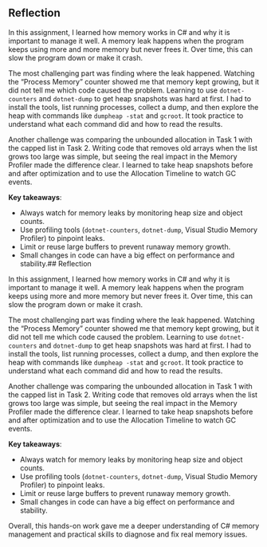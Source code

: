 ## Reflection

In this assignment, I learned how memory works in C# and why it is important to manage it well. A memory leak happens when the program keeps using more and more memory but never frees it. Over time, this can slow the program down or make it crash.

The most challenging part was finding where the leak happened. Watching the “Process Memory” counter showed me that memory kept growing, but it did not tell me which code caused the problem. Learning to use `dotnet-counters` and `dotnet-dump` to get heap snapshots was hard at first. I had to install the tools, list running processes, collect a dump, and then explore the heap with commands like `dumpheap -stat` and `gcroot`. It took practice to understand what each command did and how to read the results.

Another challenge was comparing the unbounded allocation in Task 1 with the capped list in Task 2. Writing code that removes old arrays when the list grows too large was simple, but seeing the real impact in the Memory Profiler made the difference clear. I learned to take heap snapshots before and after optimization and to use the Allocation Timeline to watch GC events.

**Key takeaways**:

* Always watch for memory leaks by monitoring heap size and object counts.
* Use profiling tools (`dotnet-counters`, `dotnet-dump`, Visual Studio Memory Profiler) to pinpoint leaks.
* Limit or reuse large buffers to prevent runaway memory growth.
* Small changes in code can have a big effect on performance and stability.## Reflection

In this assignment, I learned how memory works in C# and why it is important to manage it well. A memory leak happens when the program keeps using more and more memory but never frees it. Over time, this can slow the program down or make it crash.

The most challenging part was finding where the leak happened. Watching the “Process Memory” counter showed me that memory kept growing, but it did not tell me which code caused the problem. Learning to use `dotnet-counters` and `dotnet-dump` to get heap snapshots was hard at first. I had to install the tools, list running processes, collect a dump, and then explore the heap with commands like `dumpheap -stat` and `gcroot`. It took practice to understand what each command did and how to read the results.

Another challenge was comparing the unbounded allocation in Task 1 with the capped list in Task 2. Writing code that removes old arrays when the list grows too large was simple, but seeing the real impact in the Memory Profiler made the difference clear. I learned to take heap snapshots before and after optimization and to use the Allocation Timeline to watch GC events.

**Key takeaways**:

* Always watch for memory leaks by monitoring heap size and object counts.
* Use profiling tools (`dotnet-counters`, `dotnet-dump`, Visual Studio Memory Profiler) to pinpoint leaks.
* Limit or reuse large buffers to prevent runaway memory growth.
* Small changes in code can have a big effect on performance and stability.

Overall, this hands-on work gave me a deeper understanding of C# memory management and practical skills to diagnose and fix real memory issues.

